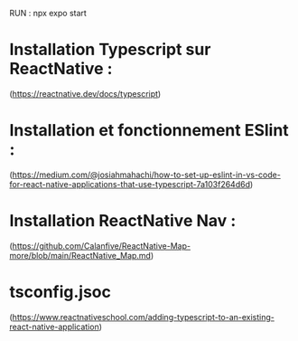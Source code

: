 RUN : npx expo start

# Installation Typescript sur ReactNative :
(https://reactnative.dev/docs/typescript)

# Installation et fonctionnement ESlint : 
(https://medium.com/@josiahmahachi/how-to-set-up-eslint-in-vs-code-for-react-native-applications-that-use-typescript-7a103f264d6d)

# Installation ReactNative Nav :
(https://github.com/Calanfive/ReactNative-Map-more/blob/main/ReactNative_Map.md)

# tsconfig.jsoc
(https://www.reactnativeschool.com/adding-typescript-to-an-existing-react-native-application)



